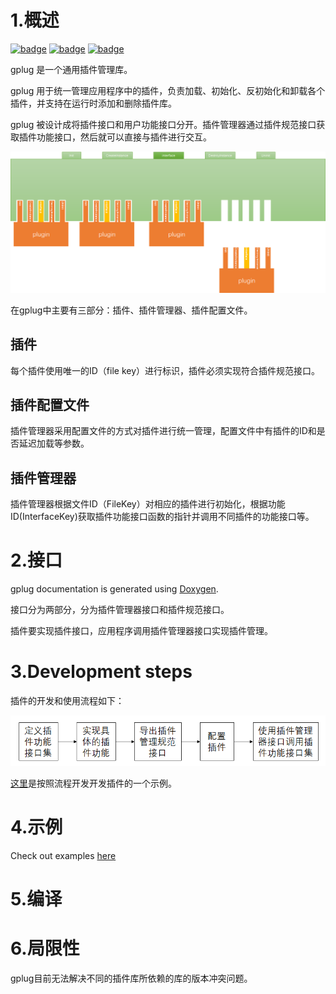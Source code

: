 # 1.概述

[![badge](https://img.shields.io/badge/license-Zlib-blue)](./LICENSE.txt)
[![badge](https://img.shields.io/badge/document-doxygen-brightgreen)](./doc)
[![badge](https://img.shields.io/badge/platform-windows%20%7C%20linux-green)](./README.md)

gplug 是一个通用插件管理库。

gplug 用于统一管理应用程序中的插件，负责加载、初始化、反初始化和卸载各个插件，并支持在运行时添加和删除插件库。

gplug 被设计成将插件接口和用户功能接口分开。插件管理器通过插件规范接口获取插件功能接口，然后就可以直接与插件进行交互。

![plugin](./docs/pic/plugin.png)

在gplug中主要有三部分：插件、插件管理器、插件配置文件。

## 插件

每个插件使用唯一的ID（file key）进行标识，插件必须实现符合插件规范接口。

## 插件配置文件

插件管理器采用配置文件的方式对插件进行统一管理，配置文件中有插件的ID和是否延迟加载等参数。

## 插件管理器

插件管理器根据文件ID（FileKey）对相应的插件进行初始化，根据功能ID(InterfaceKey)获取插件功能接口函数的指针并调用不同插件的功能接口等。

# 2.接口

gplug documentation is generated using  [Doxygen](http://www.doxygen.org/).

接口分为两部分，分为插件管理器接口和插件规范接口。

插件要实现插件接口，应用程序调用插件管理器接口实现插件管理。

# 3.Development steps

插件的开发和使用流程如下：

![process](./docs/pic/process.png)

[这里](./docs/2.开发流程/README.md)是按照流程开发开发插件的一个示例。

# 4.示例

Check out examples [here](./example/README.md)


# 5.编译



# 6.局限性

gplug目前无法解决不同的插件库所依赖的库的版本冲突问题。

